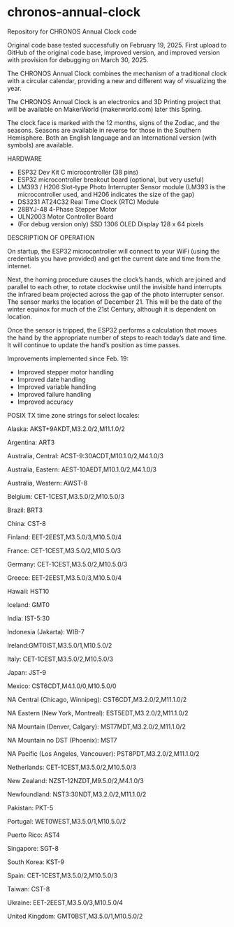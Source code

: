 # chronos-annual-clock
Repository for CHRONOS Annual Clock code

Original code base tested successfully on February 19, 2025. First upload to GitHub of the original code base, improved version, and improved version with provision for debugging on March 30, 2025.

The CHRONOS Annual Clock combines the mechanism of a traditional clock with a circular calendar, providing a new and different way of visualizing the year. 

The CHRONOS Annual Clock is an electronics and 3D Printing project that will be available on MakerWorld (makerworld.com) later this Spring.

The clock face is marked with the 12 months, signs of the Zodiac, and the seasons. Seasons are available in reverse for those in the Southern Hemisphere. Both an English language and an International version (with symbols) are available.

HARDWARE
- ESP32 Dev Kit C microcontroller (38 pins)
- ESP32 microcontroller breakout board (optional, but very useful)
- LM393 / H206 Slot-type Photo Interrupter Sensor module (LM393 is the microcontroller used, and H206 indicates the size of the gap)
- DS3231 AT24C32 Real Time Clock (RTC) Module
- 28BYJ-48 4-Phase Stepper Motor
- ULN2003 Motor Controller Board
- (For debug version only) SSD 1306 OLED Display 128 x 64 pixels

DESCRIPTION OF OPERATION

On startup, the ESP32 microcontroller will connect to your WiFi (using the credentials you have provided) and get the current date and time from the internet. 

Next, the homing procedure causes the clock’s hands, which are joined and parallel to each other, to rotate clockwise until the invisible hand interrupts the infrared beam projected across the gap of the photo interrupter sensor. The sensor marks the location of December 21. This will be the date of the winter equinox for much of the 21st Century, although it is dependent on location. 

Once the sensor is tripped, the ESP32 performs a calculation that moves the hand by the appropriate number of steps to reach today’s date and time. It will continue to update the hand’s position as time passes.

Improvements implemented since Feb. 19:

- Improved stepper motor handling
- Improved date handling
- Improved variable handling
- Improved failure handling
- Improved accuracy


POSIX TX time zone strings for select locales:

Alaska: AKST+9AKDT,M3.2.0/2,M11.1.0/2

Argentina: ART3

Australia, Central: ACST-9:30ACDT,M10.1.0/2,M4.1.0/3

Australia, Eastern: AEST-10AEDT,M10.1.0/2,M4.1.0/3

Australia, Western: AWST-8

Belgium: CET-1CEST,M3.5.0/2,M10.5.0/3

Brazil: BRT3

China: CST-8

Finland: EET-2EEST,M3.5.0/3,M10.5.0/4

France: CET-1CEST,M3.5.0/2,M10.5.0/3

Germany: CET-1CEST,M3.5.0/2,M10.5.0/3

Greece: EET-2EEST,M3.5.0/3,M10.5.0/4

Hawaii: HST10

Iceland: GMT0

India: IST-5:30

Indonesia (Jakarta): WIB-7

Ireland:GMT0IST,M3.5.0/1,M10.5.0/2

Italy: CET-1CEST,M3.5.0/2,M10.5.0/3

Japan: JST-9

Mexico: CST6CDT,M4.1.0/0,M10.5.0/0

NA Central (Chicago, Winnipeg): CST6CDT,M3.2.0/2,M11.1.0/2

NA Eastern (New York, Montreal): EST5EDT,M3.2.0/2,M11.1.0/2

NA Mountain (Denver, Calgary): MST7MDT,M3.2.0/2,M11.1.0/2

NA Mountain no DST (Phoenix): MST7

NA Pacific (Los Angeles, Vancouver): PST8PDT,M3.2.0/2,M11.1.0/2

Netherlands: CET-1CEST,M3.5.0/2,M10.5.0/3

New Zealand: NZST-12NZDT,M9.5.0/2,M4.1.0/3

Newfoundland: NST3:30NDT,M3.2.0/2,M11.1.0/2

Pakistan: PKT-5

Portugal: WET0WEST,M3.5.0/1,M10.5.0/2

Puerto Rico: AST4

Singapore: SGT-8

South Korea: KST-9

Spain: CET-1CEST,M3.5.0/2,M10.5.0/3

Taiwan: CST-8

Ukraine: EET-2EEST,M3.5.0/3,M10.5.0/4

United Kingdom: GMT0BST,M3.5.0/1,M10.5.0/2


